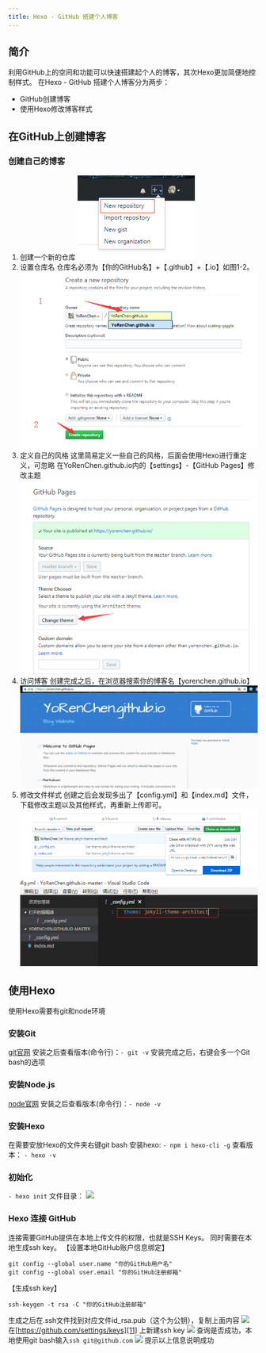 ```yaml
---
title: Hexo - GitHub 搭建个人博客
---
```



## 简介
利用GitHub上的空间和功能可以快速搭建起个人的博客，其次Hexo更加简便地控制样式。
在Hexo - GitHub 搭建个人博客分为两步：
- GitHub创建博客
- 使用Hexo修改博客样式

## 在GitHub上创建博客
### 创建自己的博客
1. 创建一个新的仓库
![图1-1 创建仓库][1]
2. 设置仓库名
仓库名必须为【你的GitHub名】+【.github】+【.io】如图1-2。
![图1-2 设置仓库信息][2]
3. 定义自己的风格
这里简易定义一些自己的风格，后面会使用Hexo进行重定义，可忽略
在YoRenChen.github.io内的【settings】-【GitHub Pages】修改主题
![图1-3 定义博客主题][3]
4. 访问博客
创建完成之后，在浏览器搜索你的博客名【yorenchen.github.io】
![图1-4 访问博客][4]
5. 修改文件样式
创建之后会发现多出了【config.yml】和【index.md】文件，下载修改主题以及其他样式，再重新上传即可。
![图1-5 下载文件][5]
![修改config样式][6]
## 使用Hexo
使用Hexo需要有git和node环境
### 安装Git
[git官网][7]
安装之后查看版本(命令行)：`- git -v`
安装完成之后，右键会多一个Git bash的选项
### 安装Node.js
[node官网][8]
安装之后查看版本(命令行)：`- node -v`
### 安装Hexo
在需要安放Hexo的文件夹右键git bash
安装hexo: `- npm i hexo-cli -g`
查看版本： `- hexo -v`
### 初始化
`- hexo init`
文件目录：
![][9]
### Hexo 连接 GitHub
连接需要GitHub提供在本地上传文件的权限，也就是SSH Keys。
同时需要在本地生成ssh key。
【设置本地GitHub账户信息绑定】

``` 
git config --global user.name "你的GitHub用户名"
git config --global user.email "你的GitHub注册邮箱"
```
【生成ssh key】
``` 
ssh-keygen -t rsa -C "你的GitHub注册邮箱"
```
生成之后在.ssh文件找到对应文件id_rsa.pub（这个为公钥），复制上面内容
![][10]
在[https://github.com/settings/keys][11] 上新建ssh key
![][12]
查询是否成功，本地使用git bash输入`ssh git@github.com`
![][13]
提示以上信息说明成功


  [1]: ./images/1533773940444.jpg
  [2]: ./images/1533774251943.jpg
  [3]: ./images/1533774527260.jpg
  [4]: ./images/1533774601002.jpg
  [5]: ./images/1533774712034.jpg
  [6]: ./images/1533774834155.jpg
  [7]: https://gitforwindows.org/
  [8]: https://nodejs.org/en/
  [9]: ./images/1533787124449.jpg
  [10]: ./images/1534511712767.jpg
  [11]: https://github.com/settings/keys
  [12]: ./images/1534511774763.jpg
  [13]: ./images/1534511974640.jpg